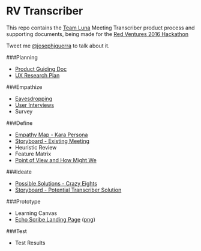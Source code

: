 # RV Transcriber

This repo contains the [Team Luna](http://teamluna.co/) Meeting Transcriber product process and supporting documents, being made for the [Red Ventures 2016 Hackathon](https://www.redventures.com/hackathon/)

Tweet me [@josephjguerra](https://twitter.com/josephjguerra) to talk about it.

###Planning
- [Product Guiding Doc](https://github.com/josephjguerra/rv-transcriber/blob/master/RVHackathonMeetingTranscriberGuidingDoc.pdf)
- [UX Research Plan](https://github.com/josephjguerra/rv-transcriber/blob/master/UXResearchPlan-MeetingTranscriber.pdf)

###Empathize
- [Eavesdropping](https://github.com/josephjguerra/rv-transcriber/blob/master/Eavesdropping-MeetingPaintPoints.pdf)
- [User Interviews](https://github.com/josephjguerra/rv-transcriber/blob/master/MeetingTranscriber-UserInterviews.pdf)
- Survey

###Define
- [Empathy Map - Kara Persona](https://github.com/josephjguerra/rv-transcriber/blob/master/EmpathyMap-KaraMeetingRecorderValidation.png)
- [Storyboard - Existing Meeting](https://github.com/josephjguerra/rv-transcriber/blob/master/StoryboardKaraExistingMeeting.pdf)
- Heuristic Review
- Feature Matrix
- [Point of View and How Might We](https://github.com/josephjguerra/rv-transcriber/blob/master/POV_HMW.pdf)

###Ideate
- [Possible Solutions - Crazy Eights](https://github.com/josephjguerra/rv-transcriber/blob/master/PossibileSolutionsListCrazyEights.pdf)
- [Storyboard - Potential Transcriber Solution](https://github.com/josephjguerra/rv-transcriber/blob/master/StoryboardKaraProposedMeeting.pdf)

###Prototype
- Learning Canvas
- [Echo Scribe Landing Page](http://lnc.hr/bmLaW) ([png](https://github.com/josephjguerra/rv-transcriber/blob/master/echo-scribe.png))

###Test
- Test Results
